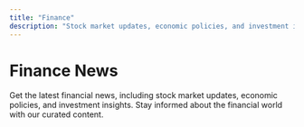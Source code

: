 ```yaml
---
title: "Finance"
description: "Stock market updates, economic policies, and investment insights"
---
```


# Finance News

Get the latest financial news, including stock market updates, economic policies, and investment insights. Stay informed about the financial world with our curated content.
